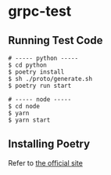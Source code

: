 # grpc-test

## Running Test Code
```
# ----- python -----
$ cd python
$ poetry install
$ sh ./proto/generate.sh
$ poetry run start

# ----- node -----
$ cd node
$ yarn
$ yarn start
```

## Installing Poetry
Refer to [the official site](https://python-poetry.org/docs/#installation)
